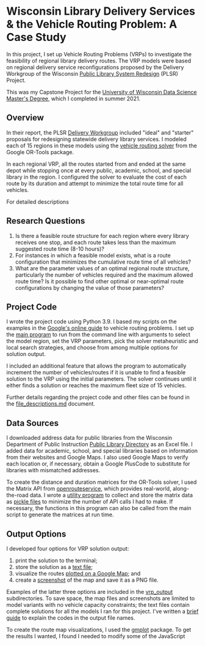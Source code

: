 # Wisconsin Library Delivery Services & the Vehicle Routing Problem: A Case Study

In this project, I set up Vehicle Routing Problems (VRPs) to investigate the feasibility of regional library delivery routes. The VRP models were based on regional delivery service reconfigurations proposed by the Delivery Workgroup of the Wisconsin [Public Library System Redesign](https://dpi.wi.gov/coland/plsr-update) (PLSR) Project.

This was my Capstone Project for the [University of Wisconsin Data Science Master&#39;s Degree](https://datasciencedegree.wisconsin.edu/), which I completed in summer 2021.

## Overview

In their report, the PLSR [Delivery Workgroup](https://dpi.wi.gov/sites/default/files/imce/coland/pdf/PLSR_-_Delivery_Workgroup_Report.pdf) included "ideal" and "starter" proposals for redesigning statewide delivery library services. I modeled each of 15 regions in these models using the [vehicle routing solver](https://developers.google.com/optimization/routing) from the Google OR-Tools package.

In each regional VRP, all the routes started from and ended at the same depot while stopping once at every public, academic, school, and special library in the region. I configured the solver to evaluate the cost of each route by its duration and attempt to minimize the total route time for all vehicles.

For detailed descriptions

## Research Questions

1. Is there a feasible route structure for each region where every library receives one stop, and each route takes less than the maximum suggested route time (8-10 hours)?
2. For instances in which a feasible model exists, what is a route configuration that minimizes the cumulative route time of all vehicles?
3. What are the parameter values of an optimal regional route structure, particularly the number of vehicles required and the maximum allowed route time? Is it possible to find other optimal or near-optimal route configurations by changing the value of those parameters?

## Project Code

I wrote the project code using Python 3.9. I based my scripts on the examples in the [Google's online guide](https://developers.google.com/optimization/routing) to vehicle routing problems. I set up the [main program](wi_lib_vrp.py) to run from the command line with arguments to select the model region, set the VRP parameters, pick the solver metaheuristic and local search strategies, and choose from among multiple options for solution output.

I included an additional feature that allows the program to automatically increment the number of vehicles/routes if it is unable to find a feasible solution to the VRP using the initial parameters. The solver continues until it either finds a solution or reaches the maximum fleet size of 15 vehicles.

Further details regarding the project code and other files can be found in the  [file_descriptions.md](file_descriptions.md) document.

## Data Sources

I downloaded address data for public libraries from the Wisconsin Department of Public Instruction [Public Library Directory](https://dpi.wi.gov/pld/directories/directory) as an Excel file. I added data for academic, school, and special libraries based on information from their websites and Google Maps. I also used Google Maps to verify each location or, if necessary, obtain a Google PlusCode to substitute for libraries with mismatched addresses.

To create the distance and duration matrices for the OR-Tools solver, I used the Matrix API from [openrouteservice](https://openrouteservice.org/), which provides real-world, along-the-road data. I wrote a [utility program](wi_lib_vrp_matrix_build.py) to collect and store the matrix data as [pickle files](vrp_matrix_data) to minimize the number of API calls I had to make. If necessary, the functions in this program can also be called from the main script to generate the matrices at run time.

## Output Options

I developed four options for VRP solution output:

1. print the solution to the terminal;
2. store the solution as a [text file](vrp_output/solution_files);
3. visualize the routes [plotted on a Google Map](vrp_output/map_files); and
4. create a [screenshot](vrp_output/screenshots) of the map and save it as a PNG file.

Examples of the latter three options are included in the [vrp_output](vrp_output) subdirectories. To save space, the map files and screenshots are limited to model variants with no vehicle capacity constraints; the text files contain complete solutions for all the models I ran for this project. I've written a [brief guide](model_id_codes.md) to explain the codes in the output file names.

To create the route map visualizations, I used the [gmplot](https://pypi.org/project/gmplot/) package. To get the results I wanted, I found I needed to modify some of the JavaScript

